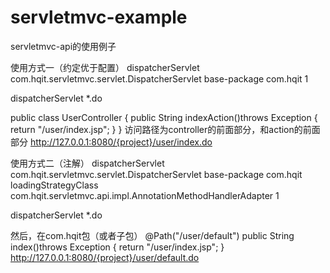 # servletmvc-example
servletmvc-api的使用例子

使用方式一（约定优于配置）
  <servlet>
  	<servlet-name>dispatcherServlet</servlet-name>
  	<servlet-class>com.hqit.servletmvc.servlet.DispatcherServlet</servlet-class>
  	<init-param>
  		<param-name>base-package</param-name>
  		<param-value>com.hqit</param-value>
  	</init-param>
  	<load-on-startup>1</load-on-startup>
  </servlet>
  
  <servlet-mapping>
  	<servlet-name>dispatcherServlet</servlet-name>
  	<url-pattern>*.do</url-pattern>
  </servlet-mapping>
  
  public class UserController
  {
  	public String indexAction()throws Exception
    {
	  return "/user/index.jsp";
    }
  }
  访问路径为controller的前面部分，和action的前面部分
  http://127.0.0.1:8080/{project}/user/index.do

使用方式二（注解）
  <servlet>
  	<servlet-name>dispatcherServlet</servlet-name>
  	<servlet-class>com.hqit.servletmvc.servlet.DispatcherServlet</servlet-class>
  	<init-param>
  		<param-name>base-package</param-name>
  		<param-value>com.hqit</param-value>
  	</init-param>
  	<init-param>
  		<param-name>loadingStrategyClass</param-name>
  		<param-value>com.hqit.servletmvc.api.impl.AnnotationMethodHandlerAdapter</param-value>
  	</init-param>
  	<load-on-startup>1</load-on-startup>
  </servlet>
  
  <servlet-mapping>
  	<servlet-name>dispatcherServlet</servlet-name>
  	<url-pattern>*.do</url-pattern>
  </servlet-mapping>
  
然后，在com.hqit包（或者子包）
	@Path("/user/default")
	public String index()throws Exception
	{
		return "/user/index.jsp";
	}
	http://127.0.0.1:8080/{project}/user/default.do
  
  
  